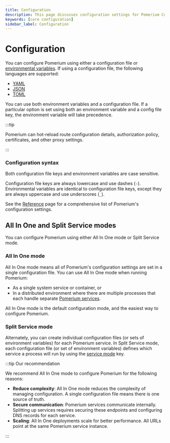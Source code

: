 ```yaml
---
title: Configuration
description: This page discusses configuration settings for Pomerium Core.
keywords: [core configuration]
sidebar_label: Configuration
---
```


# Configuration

You can configure Pomerium using either a configuration file or [environmental variables](https://en.wikipedia.org/wiki/Environment_variable). If using a configuration file, the following languages are supported:

- [YAML](https://yaml.org/)
- [JSON](https://www.json.org/json-en.html)
- [TOML](https://toml.io/en/)

You can use both environment variables and a configuration file. If a particular option is set using both an environment variable and a config file key, the environment variable will take precedence.

:::tip

Pomerium can hot-reload route configuration details, authorization policy, certificates, and other proxy settings.

:::

### Configuration syntax

Both configuration file keys and environment variables are case sensitive.

Configuration file keys are always lowercase and use dashes (`-`). Environmental variables are identical to configuration file keys, except they are always uppercase and use underscores (`_`).

See the [Reference](/docs/reference) page for a comprehensive list of Pomerium's configuration settings.

## All In One and Split Service modes

You can configure Pomerium using either All In One mode or Split Service mode.

### All In One mode

All In One mode means all of Pomerium's configuration settings are set in a single configuration file. You can use All In One mode when running Pomerium:

- As a single system service or container, or
- In a distributed environment where there are multiple processes that each handle separate [Pomerium services](/docs/internals/architecture#component-level).

All In One mode is the default configuration mode, and the easiest way to configure Pomerium.

### Split Service mode

Alternately, you can create individual configuration files (or sets of environment variables) for each Pomerium service. In Split Service mode, each configuration file (or set of environment variables) defines which service a process will run by using the [service mode](/docs/reference/service-mode) key.

:::tip Our recommendation

We recommend All In One mode to configure Pomerium for the following reasons:

- **Reduce complexity**: All In One mode reduces the complexity of managing configuration. A single configuration file means there is one source of truth.
- **Secure communication**: Pomerium services communicate internally. Splitting up services requires securing these endpoints and configuring DNS records for each service.
- **Scaling**: All In One deployments scale for better performance. All URLs point at the same Pomerium service instance.

:::
